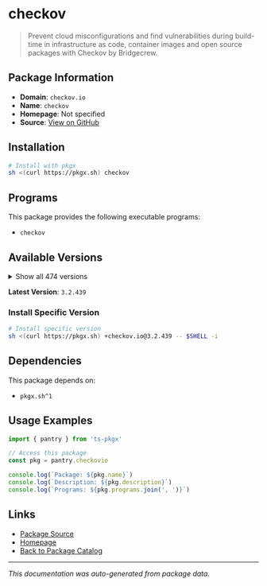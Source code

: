# checkov

> Prevent cloud misconfigurations and find vulnerabilities during build-time in infrastructure as code, container images and open source packages with Checkov by Bridgecrew.

## Package Information

- **Domain**: `checkov.io`
- **Name**: `checkov`
- **Homepage**: Not specified
- **Source**: [View on GitHub](https://github.com/pkgxdev/pantry/tree/main/projects/checkov.io/package.yml)

## Installation

```bash
# Install with pkgx
sh <(curl https://pkgx.sh) checkov
```

## Programs

This package provides the following executable programs:

- `checkov`

## Available Versions

<details>
<summary>Show all 474 versions</summary>

- `3.2.439`, `3.2.438`, `3.2.437`, `3.2.436`, `3.2.435`
- `3.2.434`, `3.2.433`, `3.2.432`, `3.2.431`, `3.2.430`
- `3.2.429`, `3.2.428`, `3.2.427`, `3.2.426`, `3.2.425`
- `3.2.424`, `3.2.423`, `3.2.422`, `3.2.421`, `3.2.420`
- `3.2.419`, `3.2.418`, `3.2.417`, `3.2.416`, `3.2.415`
- `3.2.414`, `3.2.413`, `3.2.412`, `3.2.411`, `3.2.410`
- `3.2.409`, `3.2.408`, `3.2.407`, `3.2.406`, `3.2.405`
- `3.2.404`, `3.2.403`, `3.2.402`, `3.2.401`, `3.2.400`
- `3.2.399`, `3.2.398`, `3.2.397`, `3.2.396`, `3.2.395`
- `3.2.394`, `3.2.393`, `3.2.392`, `3.2.391`, `3.2.390`
- `3.2.389`, `3.2.388`, `3.2.387`, `3.2.386`, `3.2.385`
- `3.2.384`, `3.2.383`, `3.2.382`, `3.2.381`, `3.2.380`
- `3.2.379`, `3.2.378`, `3.2.377`, `3.2.376`, `3.2.374`
- `3.2.373`, `3.2.372`, `3.2.370`, `3.2.369`, `3.2.368`
- `3.2.367`, `3.2.366`, `3.2.365`, `3.2.364`, `3.2.363`
- `3.2.362`, `3.2.361`, `3.2.360`, `3.2.359`, `3.2.358`
- `3.2.357`, `3.2.356`, `3.2.355`, `3.2.354`, `3.2.353`
- `3.2.352`, `3.2.351`, `3.2.350`, `3.2.349`, `3.2.348`
- `3.2.347`, `3.2.346`, `3.2.345`, `3.2.344`, `3.2.343`
- `3.2.342`, `3.2.341`, `3.2.340`, `3.2.339`, `3.2.337`
- `3.2.336`, `3.2.335`, `3.2.334`, `3.2.333`, `3.2.332`
- `3.2.331`, `3.2.330`, `3.2.329`, `3.2.328`, `3.2.327`
- `3.2.326`, `3.2.325`, `3.2.324`, `3.2.322`, `3.2.321`
- `3.2.320`, `3.2.319`, `3.2.318`, `3.2.317`, `3.2.316`
- `3.2.315`, `3.2.314`, `3.2.313`, `3.2.312`, `3.2.311`
- `3.2.310`, `3.2.309`, `3.2.308`, `3.2.307`, `3.2.306`
- `3.2.305`, `3.2.304`, `3.2.303`, `3.2.302`, `3.2.301`
- `3.2.300`, `3.2.299`, `3.2.298`, `3.2.297`, `3.2.296`
- `3.2.295`, `3.2.294`, `3.2.293`, `3.2.292`, `3.2.291`
- `3.2.290`, `3.2.289`, `3.2.288`, `3.2.287`, `3.2.286`
- `3.2.285`, `3.2.284`, `3.2.283`, `3.2.282`, `3.2.281`
- `3.2.280`, `3.2.279`, `3.2.278`, `3.2.277`, `3.2.276`
- `3.2.275`, `3.2.274`, `3.2.273`, `3.2.272`, `3.2.271`
- `3.2.270`, `3.2.269`, `3.2.268`, `3.2.267`, `3.2.266`
- `3.2.265`, `3.2.264`, `3.2.263`, `3.2.262`, `3.2.261`
- `3.2.260`, `3.2.259`, `3.2.258`, `3.2.257`, `3.2.256`
- `3.2.255`, `3.2.254`, `3.2.253`, `3.2.252`, `3.2.251`
- `3.2.250`, `3.2.249`, `3.2.248`, `3.2.247`, `3.2.246`
- `3.2.245`, `3.2.244`, `3.2.243`, `3.2.242`, `3.2.241`
- `3.2.240`, `3.2.239`, `3.2.238`, `3.2.237`, `3.2.236`
- `3.2.235`, `3.2.234`, `3.2.233`, `3.2.232`, `3.2.231`
- `3.2.230`, `3.2.229`, `3.2.228`, `3.2.227`, `3.2.226`
- `3.2.225`, `3.2.224`, `3.2.223`, `3.2.222`, `3.2.221`
- `3.2.220`, `3.2.219`, `3.2.218`, `3.2.217`, `3.2.216`
- `3.2.215`, `3.2.214`, `3.2.213`, `3.2.212`, `3.2.211`
- `3.2.210`, `3.2.209`, `3.2.208`, `3.2.207`, `3.2.206`
- `3.2.205`, `3.2.204`, `3.2.203`, `3.2.202`, `3.2.201`
- `3.2.200`, `3.2.199`, `3.2.198`, `3.2.197`, `3.2.196`
- `3.2.195`, `3.2.194`, `3.2.193`, `3.2.192`, `3.2.191`
- `3.2.190`, `3.2.189`, `3.2.188`, `3.2.187`, `3.2.186`
- `3.2.185`, `3.2.184`, `3.2.183`, `3.2.182`, `3.2.181`
- `3.2.180`, `3.2.179`, `3.2.178`, `3.2.177`, `3.2.176`
- `3.2.175`, `3.2.174`, `3.2.173`, `3.2.172`, `3.2.171`
- `3.2.170`, `3.2.169`, `3.2.168`, `3.2.167`, `3.2.166`
- `3.2.165`, `3.2.164`, `3.2.163`, `3.2.162`, `3.2.161`
- `3.2.160`, `3.2.159`, `3.2.158`, `3.2.157`, `3.2.156`
- `3.2.155`, `3.2.154`, `3.2.153`, `3.2.152`, `3.2.151`
- `3.2.150`, `3.2.149`, `3.2.148`, `3.2.147`, `3.2.146`
- `3.2.145`, `3.2.144`, `3.2.143`, `3.2.141`, `3.2.140`
- `3.2.139`, `3.2.138`, `3.2.137`, `3.2.136`, `3.2.135`
- `3.2.134`, `3.2.133`, `3.2.132`, `3.2.131`, `3.2.130`
- `3.2.129`, `3.2.128`, `3.2.127`, `3.2.126`, `3.2.125`
- `3.2.124`, `3.2.123`, `3.2.122`, `3.2.120`, `3.2.116`
- `3.2.115`, `3.2.114`, `3.2.113`, `3.2.112`, `3.2.111`
- `3.2.110`, `3.2.109`, `3.2.108`, `3.2.107`, `3.2.106`
- `3.2.105`, `3.2.104`, `3.2.103`, `3.2.102`, `3.2.101`
- `3.2.100`, `3.2.99`, `3.2.98`, `3.2.97`, `3.2.96`
- `3.2.95`, `3.2.94`, `3.2.93`, `3.2.92`, `3.2.91`
- `3.2.90`, `3.2.89`, `3.2.88`, `3.2.87`, `3.2.86`
- `3.2.85`, `3.2.84`, `3.2.83`, `3.2.82`, `3.2.81`
- `3.2.80`, `3.2.79`, `3.2.78`, `3.2.77`, `3.2.76`
- `3.2.75`, `3.2.74`, `3.2.73`, `3.2.72`, `3.2.71`
- `3.2.70`, `3.2.69`, `3.2.68`, `3.2.67`, `3.2.66`
- `3.2.65`, `3.2.64`, `3.2.63`, `3.2.62`, `3.2.61`
- `3.2.60`, `3.2.59`, `3.2.58`, `3.2.57`, `3.2.56`
- `3.2.55`, `3.2.54`, `3.2.53`, `3.2.52`, `3.2.51`
- `3.2.50`, `3.2.49`, `3.2.48`, `3.2.47`, `3.2.46`
- `3.2.45`, `3.2.44`, `3.2.43`, `3.2.42`, `3.2.41`
- `3.2.40`, `3.2.39`, `3.2.38`, `3.2.37`, `3.2.36`
- `3.2.35`, `3.2.34`, `3.2.33`, `3.2.32`, `3.2.31`
- `3.2.30`, `3.2.29`, `3.2.28`, `3.2.27`, `3.2.26`
- `3.2.25`, `3.2.24`, `3.2.23`, `3.2.22`, `3.2.21`
- `3.2.20`, `3.2.19`, `3.2.18`, `3.2.17`, `3.2.16`
- `3.2.15`, `3.2.14`, `3.2.13`, `3.2.12`, `3.2.11`
- `3.2.10`, `3.2.9`, `3.2.8`, `3.2.7`, `3.2.6`
- `3.2.5`, `3.2.4`, `3.2.3`, `3.2.2`, `3.2.1`
- `3.2.0`, `3.1.72`, `3.1.71`, `3.1.70`, `3.1.69`
- `3.1.68`, `3.1.67`, `3.1.66`, `3.1.65`, `3.1.64`
- `3.1.63`, `3.1.62`, `3.1.61`, `3.1.60`, `3.1.59`
- `3.1.58`, `3.1.57`, `3.1.56`, `3.1.55`, `3.1.54`
- `3.1.53`, `3.1.52`, `3.1.51`, `3.1.50`, `3.1.49`
- `3.1.48`, `3.1.47`, `3.1.46`, `3.1.45`, `3.1.44`
- `3.1.43`, `3.1.42`, `3.1.41`, `3.1.40`, `3.1.39`
- `3.1.38`, `3.1.37`, `3.1.36`, `3.1.35`, `3.1.34`
- `3.1.33`, `3.1.32`, `3.1.31`, `3.1.30`

</details>

**Latest Version**: `3.2.439`

### Install Specific Version

```bash
# Install specific version
sh <(curl https://pkgx.sh) +checkov.io@3.2.439 -- $SHELL -i
```

## Dependencies

This package depends on:

- `pkgx.sh^1`

## Usage Examples

```typescript
import { pantry } from 'ts-pkgx'

// Access this package
const pkg = pantry.checkovio

console.log(`Package: ${pkg.name}`)
console.log(`Description: ${pkg.description}`)
console.log(`Programs: ${pkg.programs.join(', ')}`)
```

## Links

- [Package Source](https://github.com/pkgxdev/pantry/tree/main/projects/checkov.io/package.yml)
- [Homepage](#)
- [Back to Package Catalog](../package-catalog.md)

---

*This documentation was auto-generated from package data.*
